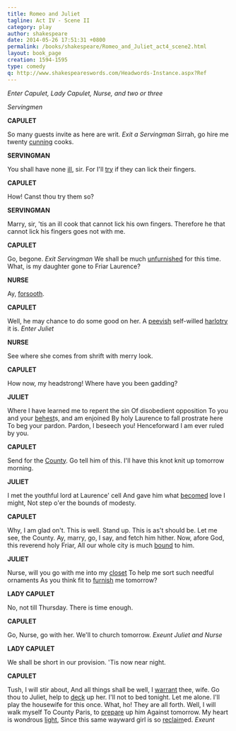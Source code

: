 ```yaml
---
title: Romeo and Juliet
tagline: Act IV - Scene II
category: play
author: shakespeare
date: 2014-05-26 17:51:31 +0800
permalink: /books/shakespeare/Romeo_and_Juliet_act4_scene2.html
layout: book_page
creation: 1594-1595
type: comedy
q: http://www.shakespeareswords.com/Headwords-Instance.aspx?Ref
---
```


_Enter Capulet, Lady  Capulet, Nurse, and two or three_

_Servingmen_

**CAPULET**

So many guests invite as here are writ.
_Exit a Servingman_
Sirrah, go hire me twenty [cunning][1] cooks.

[1]: {{page.q}}=2789 "cunning (adj.) 1: knowledgeable, skilful, clever"


**SERVINGMAN**

You shall have none [ill][2], sir. For I'll [try][3] if
they can lick their fingers.

[2]: {{page.q}}=4905 "ill (adj.) 3: poor, inadequate, miserable"
[3]: {{page.q}}=6307 "try (v.) 1: prove, ascertain, find out"


**CAPULET**

How! Canst thou try them so?



**SERVINGMAN**

Marry, sir, 'tis an ill cook that cannot lick
his own fingers. Therefore he that cannot lick his fingers
goes not with me.



**CAPULET**

Go, begone.
_Exit Servingman_
We shall be much [unfurnished][4] for this time.
What, is my daughter gone to Friar Laurence?

[4]: {{page.q}}=7076 "unfurnished (adj.) 1: unprepared, unready"


**NURSE**

Ay, [forsooth][5].

[5]: {{page.q}}=20059 "forsooth (adv.): in truth, certainly, truly, indeed"


**CAPULET**

Well, he may chance to do some good on her.
A [peevish][7] self-willed [harlotry][6] it is.
_Enter Juliet_

[6]: {{page.q}}=18352 "harlotry (n.) 2: [affectionate] little wretch, baggage"
[7]: {{page.q}}=13294 "peevish (adj.) 2: obstinate, perverse, self-willed [contrast modern sense of ‘irritable, morose’]"


**NURSE**

See where she comes from shrift with merry look.



**CAPULET**

How now, my headstrong! Where have you been gadding?



**JULIET**

Where I have learned me to repent the sin
Of disobedient opposition
To you and your [behest][8]s, and am enjoined
By holy Laurence to fall prostrate here
To beg your pardon. Pardon, I beseech you!
Henceforward I am ever ruled by you.

[8]: {{page.q}}=1474 "behest (n.): command, bidding, decree"


**CAPULET**

Send for the [County][9]. Go tell him of this.
I'll have this knot knit up tomorrow morning.

[9]: {{page.q}}=3568 "county (n.) 1: [title of rank] count"


**JULIET**

I met the youthful lord at Laurence' cell
And gave him what [becomed][10] love I might,
Not step o'er the bounds of modesty.

[10]: {{page.q}}=1750 "becomed (adj.): becoming, befitting, appropriate"


**CAPULET**

Why, I am glad on't. This is well. Stand up.
This is as't should be. Let me see, the County.
Ay, marry, go, I say, and fetch him hither.
Now, afore God, this reverend holy Friar,
All our whole city is much [bound][11] to him.

[11]: {{page.q}}=1897 "bound (adj.) 1: obliged, indebted, under an obligation"


**JULIET**

Nurse, will you go with me into my [closet][12]
To help me sort such needful ornaments
As you think fit to [furnish][13] me tomorrow?

[12]: {{page.q}}=2649 "closet (n.) 1: private chamber, study, own room"
[13]: {{page.q}}=19897 "furnish (v.) 3: dress, clothe, equip, fit out"


**LADY CAPULET**

No, not till Thursday. There is time enough.



**CAPULET**

Go, Nurse, go with her. We'll to church tomorrow.
_Exeunt Juliet and Nurse_



**LADY CAPULET**

We shall be short in our provision.
'Tis now near night.



**CAPULET**

Tush, I will stir about,
And all things shall be well, I [warrant][14] thee, wife.
Go thou to Juliet, help to [deck][15] up her.
I'll not to bed tonight. Let me alone.
I'll play the housewife for this once. What, ho!
They are all forth. Well, I will walk myself
To County Paris, to [prepare][16] up him
Against tomorrow. My heart is wondrous [light][17],
Since this same wayward girl is so [reclaim][18]ed.
_Exeunt_

[14]: {{page.q}}=7550 "warrant (v.) 1: assure, promise, guarantee, confirm"
[15]: {{page.q}}=9320 "deck up (v.): array, attire, adorn"
[16]: {{page.q}}=13437 "prepare up (v.): prepare, put in readiness"
[17]: {{page.q}}=19279 "light (adj.) 2: joyful, merry, light-hearted"
[18]: {{page.q}}=17117 "reclaim (v.) 1: subdue, tame, make obedient"


